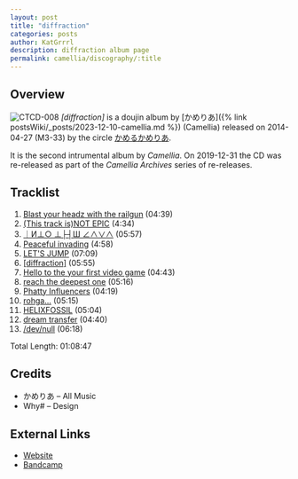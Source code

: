 ```yaml
---
layout: post
title: "diffraction"
categories: posts
author: KatGrrrl
description: diffraction album page
permalink: camellia/discography/:title
---
```


## Overview

![CTCD-008](/assets/images/camellia/albums/CTCD-008.jpg)
*\[diffraction\]* is a doujin album by [かめりあ]({% link postsWiki/_posts/2023-12-10-camellia.md %}) (Camellia) released on 2014-04-27 (M3-33) by the circle [かめるかめりあ](#).

It is the second intrumental album by *Camellia*. On 2019-12-31 the CD was re-released as part of the *Camellia Archives* series of re-releases.

## Tracklist

1. [Blast your headz with the railgun](#) (04:39)
2. [(This track is)NOT EPIC](#) (4:34)
3. [｜И⊥○ ⊥├┤Ш ∠∧∨∧](#) (05:57)
4. [Peaceful invading](#) (4:58)
5. [LET'S JUMP](#) (07:09)
6. [\[diffraction\]](#) (05:55)
7. [Hello to the your first video game](#) (04:43)
8. [reach the deepest one](#) (05:16)
9. [Phatty Influencers](#) (04:19)
10. [rohga...](#) (05:15)
11. [HELIXFOSSIL](#) (05:04)
12. [dream transfer](#) (04:40)
13. [/dev/null](#) (06:18)

Total Length: 01:08:47

## Credits

* かめりあ – All Music
* Why# – Design

## External Links

* [Website](https://cametek.jp/diffraction/)
* [Bandcamp](https://cametek.bandcamp.com/album/diffraction)
